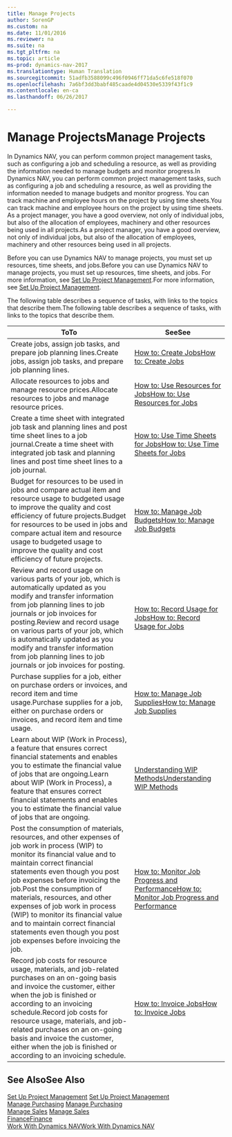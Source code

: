 ```yaml
---
title: Manage Projects
author: SorenGP
ms.custom: na
ms.date: 11/01/2016
ms.reviewer: na
ms.suite: na
ms.tgt_pltfrm: na
ms.topic: article
ms-prod: dynamics-nav-2017
ms.translationtype: Human Translation
ms.sourcegitcommit: 51adfb3588099c496f0946ff71da5c6fe518f070
ms.openlocfilehash: 7a6bf3dd3babf485caade4d04530e5339f43f1c9
ms.contentlocale: en-ca
ms.lasthandoff: 06/26/2017

---
```


# <a name="manage-projects"></a><span data-ttu-id="0da87-102">Manage Projects</span><span class="sxs-lookup"><span data-stu-id="0da87-102">Manage Projects</span></span>
<span data-ttu-id="0da87-103">In Dynamics NAV, you can perform common project management tasks, such as configuring a job and scheduling a resource, as well as providing the information needed to manage budgets and monitor progress.</span><span class="sxs-lookup"><span data-stu-id="0da87-103">In Dynamics NAV, you can perform common project management tasks, such as configuring a job and scheduling a resource, as well as providing the information needed to manage budgets and monitor progress.</span></span> <span data-ttu-id="0da87-104">You can track machine and employee hours on the project by using time sheets.</span><span class="sxs-lookup"><span data-stu-id="0da87-104">You can track machine and employee hours on the project by using time sheets.</span></span> <span data-ttu-id="0da87-105">As a project manager, you have a good overview, not only of individual jobs, but also of the allocation of employees, machinery and other resources being used in all projects.</span><span class="sxs-lookup"><span data-stu-id="0da87-105">As a project manager, you have a good overview, not only of individual jobs, but also of the allocation of employees, machinery and other resources being used in all projects.</span></span>

<span data-ttu-id="0da87-106">Before you can use Dynamics NAV to manage projects, you must set up resources, time sheets, and jobs.</span><span class="sxs-lookup"><span data-stu-id="0da87-106">Before you can use Dynamics NAV to manage projects, you must set up resources, time sheets, and jobs.</span></span> <span data-ttu-id="0da87-107">For more information, see [Set Up Project Management](projects-setup-projects.md).</span><span class="sxs-lookup"><span data-stu-id="0da87-107">For more information, see [Set Up Project Management](projects-setup-projects.md).</span></span>  

<span data-ttu-id="0da87-108">The following table describes a sequence of tasks, with links to the topics that describe them.</span><span class="sxs-lookup"><span data-stu-id="0da87-108">The following table describes a sequence of tasks, with links to the topics that describe them.</span></span>

|<span data-ttu-id="0da87-109">To</span><span class="sxs-lookup"><span data-stu-id="0da87-109">To</span></span> |<span data-ttu-id="0da87-110">See</span><span class="sxs-lookup"><span data-stu-id="0da87-110">See</span></span> |
|---|----|
|<span data-ttu-id="0da87-111">Create jobs, assign job tasks, and prepare job planning lines.</span><span class="sxs-lookup"><span data-stu-id="0da87-111">Create jobs, assign job tasks, and prepare job planning lines.</span></span>|[<span data-ttu-id="0da87-112">How to: Create Jobs</span><span class="sxs-lookup"><span data-stu-id="0da87-112">How to: Create Jobs</span></span>](projects-how-create-jobs.md)|
|<span data-ttu-id="0da87-113">Allocate resources to jobs and manage resource prices.</span><span class="sxs-lookup"><span data-stu-id="0da87-113">Allocate resources to jobs and manage resource prices.</span></span>|[<span data-ttu-id="0da87-114">How to: Use Resources for Jobs</span><span class="sxs-lookup"><span data-stu-id="0da87-114">How to: Use Resources for Jobs</span></span>](projects-how-use-resources.md)|
|<span data-ttu-id="0da87-115">Create a time sheet with integrated job task and planning lines and post time sheet lines to a job journal.</span><span class="sxs-lookup"><span data-stu-id="0da87-115">Create a time sheet with integrated job task and planning lines and post time sheet lines to a job journal.</span></span>|[<span data-ttu-id="0da87-116">How to: Use Time Sheets for Jobs</span><span class="sxs-lookup"><span data-stu-id="0da87-116">How to: Use Time Sheets for Jobs</span></span>](projects-how-use-time-sheets.md)|
|<span data-ttu-id="0da87-117">Budget for resources to be used in jobs and compare actual item and resource usage to budgeted usage to improve the quality and cost efficiency of future projects.</span><span class="sxs-lookup"><span data-stu-id="0da87-117">Budget for resources to be used in jobs and compare actual item and resource usage to budgeted usage to improve the quality and cost efficiency of future projects.</span></span>|[<span data-ttu-id="0da87-118">How to: Manage Job Budgets</span><span class="sxs-lookup"><span data-stu-id="0da87-118">How to: Manage Job Budgets</span></span>](projects-how-manage-budgets.md)|
|<span data-ttu-id="0da87-119">Review and record usage on various parts of your job, which is automatically updated as you modify and transfer information from job planning lines to job journals or job invoices for posting.</span><span class="sxs-lookup"><span data-stu-id="0da87-119">Review and record usage on various parts of your job, which is automatically updated as you modify and transfer information from job planning lines to job journals or job invoices for posting.</span></span>|[<span data-ttu-id="0da87-120">How to: Record Usage for Jobs</span><span class="sxs-lookup"><span data-stu-id="0da87-120">How to: Record Usage for Jobs</span></span>](projects-how-record-job-usage.md)|
|<span data-ttu-id="0da87-121">Purchase supplies for a job, either on purchase orders or invoices, and record item and time usage.</span><span class="sxs-lookup"><span data-stu-id="0da87-121">Purchase supplies for a job, either on purchase orders or invoices, and record item and time usage.</span></span>|[<span data-ttu-id="0da87-122">How to: Manage Job Supplies</span><span class="sxs-lookup"><span data-stu-id="0da87-122">How to: Manage Job Supplies</span></span>](projects-how-manage-project-supplies.md)|
|<span data-ttu-id="0da87-123">Learn about WIP (Work in Process), a feature that ensures correct financial statements and enables you to estimate the financial value of jobs that are ongoing.</span><span class="sxs-lookup"><span data-stu-id="0da87-123">Learn about WIP (Work in Process), a feature that ensures correct financial statements and enables you to estimate the financial value of jobs that are ongoing.</span></span>|[<span data-ttu-id="0da87-124">Understanding WIP Methods</span><span class="sxs-lookup"><span data-stu-id="0da87-124">Understanding WIP Methods</span></span>](projects-understanding-wip.md)|
|<span data-ttu-id="0da87-125">Post the consumption of materials, resources, and other expenses of job work in process (WIP) to monitor its financial value and to maintain correct financial statements even though you post job expenses before invoicing the job.</span><span class="sxs-lookup"><span data-stu-id="0da87-125">Post the consumption of materials, resources, and other expenses of job work in process (WIP) to monitor its financial value and to maintain correct financial statements even though you post job expenses before invoicing the job.</span></span>|[<span data-ttu-id="0da87-126">How to: Monitor Job Progress and Performance</span><span class="sxs-lookup"><span data-stu-id="0da87-126">How to: Monitor Job Progress and Performance</span></span>](projects-how-monitor-progress-performance.md)|
|<span data-ttu-id="0da87-127">Record job costs for resource usage, materials, and job-related purchases on an on-going basis and invoice the customer, either when the job is finished or according to an invoicing schedule.</span><span class="sxs-lookup"><span data-stu-id="0da87-127">Record job costs for resource usage, materials, and job-related purchases on an on-going basis and invoice the customer, either when the job is finished or according to an invoicing schedule.</span></span>|[<span data-ttu-id="0da87-128">How to: Invoice Jobs</span><span class="sxs-lookup"><span data-stu-id="0da87-128">How to: Invoice Jobs</span></span>](projects-how-invoice-jobs.md)|

## <a name="see-also"></a><span data-ttu-id="0da87-129">See Also</span><span class="sxs-lookup"><span data-stu-id="0da87-129">See Also</span></span>
<span data-ttu-id="0da87-130">[Set Up Project Management](projects-setup-projects.md)  </span><span class="sxs-lookup"><span data-stu-id="0da87-130">[Set Up Project Management](projects-setup-projects.md)  </span></span>  
<span data-ttu-id="0da87-131">[Manage Purchasing](purchasing-manage-purchasing.md)       </span><span class="sxs-lookup"><span data-stu-id="0da87-131">[Manage Purchasing](purchasing-manage-purchasing.md)       </span></span>  
<span data-ttu-id="0da87-132">[Manage Sales](sales-manage-sales.md)  </span><span class="sxs-lookup"><span data-stu-id="0da87-132">[Manage Sales](sales-manage-sales.md)  </span></span>  
[<span data-ttu-id="0da87-133">Finance</span><span class="sxs-lookup"><span data-stu-id="0da87-133">Finance</span></span>](finance-setup.md)  
[<span data-ttu-id="0da87-134">Work With Dynamics NAV</span><span class="sxs-lookup"><span data-stu-id="0da87-134">Work With Dynamics NAV</span></span>](ui-work-product.md)  

